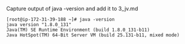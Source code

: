 Capture output of java -version and add it to 3_jv.md
```
[root@ip-172-31-39-188 ~]# java -version
java version "1.8.0_131"
Java(TM) SE Runtime Environment (build 1.8.0_131-b11)
Java HotSpot(TM) 64-Bit Server VM (build 25.131-b11, mixed mode)
```
